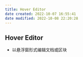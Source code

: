 ```yaml
---
title: Hover Editor
date created: 2022-10-07 16:55:41
date modified: 2022-10-08 22:20:28
---
```

## Hover Editor

- 以悬浮窗形式编辑文档或区块
